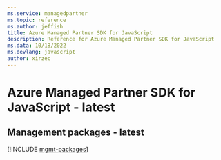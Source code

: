 ```yaml
---
ms.service: managedpartner
ms.topic: reference
ms.author: jeffish
title: Azure Managed Partner SDK for JavaScript
description: Reference for Azure Managed Partner SDK for JavaScript
ms.data: 10/18/2022
ms.devlang: javascript
author: xirzec
---
```

# Azure Managed Partner SDK for JavaScript - latest

## Management packages - latest
[!INCLUDE [mgmt-packages](managed-partner-mgmt-index.md)]